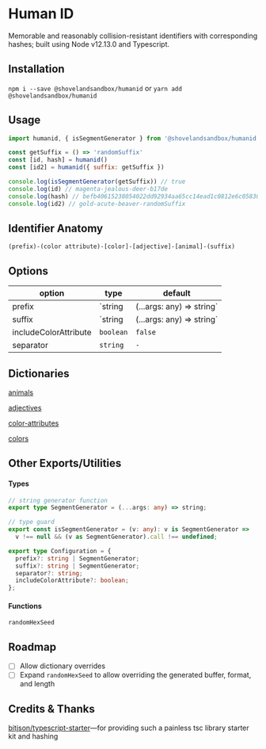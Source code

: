 # Human ID

Memorable and reasonably collision-resistant identifiers with corresponding hashes; built using Node v12.13.0 and Typescript.

## Installation

`npm i --save @shovelandsandbox/humanid` or `yarn add @shovelandsandbox/humanid`

## Usage

```js
import humanid, { isSegmentGenerator } from '@shovelandsandbox/humanid'

const getSuffix = () => 'randomSuffix'
const [id, hash] = humanid()
const [id2] = humanid({ suffix: getSuffix })

console.log(isSegmentGenerator(getSuffix)) // true
console.log(id) // magenta-jealous-deer-b17de
console.log(hash) // befb40615238054022dd92934aa65cc14ead1c0812e6c05830aef6aa1b4bfeba
console.log(id2) // gold-acute-beaver-randomSuffix
```

## Identifier Anatomy
`(prefix)-(color attribute)-[color]-[adjective]-[animal]-(suffix)`

## Options
| option | type | default |
|---|---|---|
| prefix | `string | (...args: any) => string` | null |
| suffix | `string | (...args: any) => string` | `randomHexSeed()` |
| includeColorAttribute | `boolean` | `false` |
| separator | `string` | `-` |

## Dictionaries
[animals](./dictionaries/animals.json)

[adjectives](./dictionaries/adjectives.json)

[color-attributes](./dictionaries/color-attributes.json)

[colors](./dictionaries/colors.json)

## Other Exports/Utilities
#### Types

```ts
// string generator function
export type SegmentGenerator = (...args: any) => string;

// type guard
export const isSegmentGenerator = (v: any): v is SegmentGenerator =>
  v !== null && (v as SegmentGenerator).call !== undefined;

export type Configuration = {
  prefix?: string | SegmentGenerator;
  suffix?: string | SegmentGenerator;
  separator?: string;
  includeColorAttribute?: boolean;
};
```

#### Functions
`randomHexSeed`

## Roadmap
- [ ] Allow dictionary overrides
- [ ] Expand `randomHexSeed` to allow overriding the generated buffer, format, and length

## Credits & Thanks
[bitjson/typescript-starter](https://github.com/bitjson/typescript-starter)—for providing such a painless tsc library starter kit and hashing
